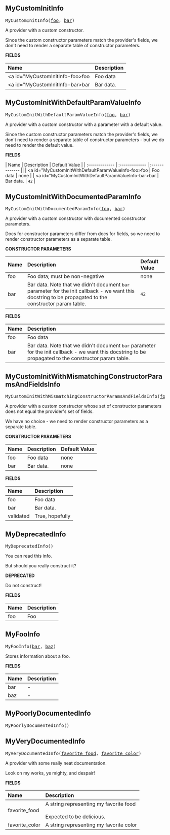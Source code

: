 <!-- Generated with Stardoc: http://skydoc.bazel.build -->



<a id="MyCustomInitInfo"></a>

## MyCustomInitInfo

<pre>
MyCustomInitInfo(<a href="#MyCustomInitInfo-foo">foo</a>, <a href="#MyCustomInitInfo-bar">bar</a>)
</pre>

A provider with a custom constructor.

Since the custom constructor parameters match the provider's fields,
we don't need to render a separate table of constructor parameters.

**FIELDS**

| Name  | Description |
| :------------- | :------------- |
| <a id="MyCustomInitInfo-foo></a>foo | Foo data |
| <a id="MyCustomInitInfo-bar></a>bar | Bar data. |


<a id="MyCustomInitWithDefaultParamValueInfo"></a>

## MyCustomInitWithDefaultParamValueInfo

<pre>
MyCustomInitWithDefaultParamValueInfo(<a href="#MyCustomInitWithDefaultParamValueInfo-foo">foo</a>, <a href="#MyCustomInitWithDefaultParamValueInfo-bar">bar</a>)
</pre>

A provider with a custom constructor with a parameter with a default value.

Since the custom constructor parameters match the provider's fields,
we don't need to render a separate table of constructor parameters - but
we do need to render the default value.

**FIELDS**

| Name  | Description | Default Value |
| :------------- | :------------- | :------------- ||
| <a id="MyCustomInitWithDefaultParamValueInfo-foo></a>foo | Foo data | none |
| <a id="MyCustomInitWithDefaultParamValueInfo-bar></a>bar | Bar data. | `42` |


<a id="MyCustomInitWithDocumentedParamInfo"></a>

## MyCustomInitWithDocumentedParamInfo

<pre>
MyCustomInitWithDocumentedParamInfo(<a href="#MyCustomInitWithDocumentedParamInfo-_init-foo">foo</a>, <a href="#MyCustomInitWithDocumentedParamInfo-_init-bar">bar</a>)
</pre>

A provider with a custom constructor with documented constructor parameters.

Docs for constructor parameters differ from docs for fields, so we need to render
constructor parameters as a separate table.

**CONSTRUCTOR PARAMETERS**

| Name  | Description | Default Value |
| :------------- | :------------- | :------------- |
| <a id="MyCustomInitWithDocumentedParamInfo-_init-foo"></a>foo | Foo data; must be non-negative | none |
| <a id="MyCustomInitWithDocumentedParamInfo-_init-bar"></a>bar | Bar data. Note that we didn't document `bar` parameter for the init callback - we want this docstring to be propagated to the constructor param table. | `42` |

**FIELDS**

| Name  | Description |
| :------------- | :------------- |
| <a id="MyCustomInitWithDocumentedParamInfo-foo"></a>foo |  Foo data    |
| <a id="MyCustomInitWithDocumentedParamInfo-bar"></a>bar |  Bar data. Note that we didn't document `bar` parameter for the init callback - we want this docstring to be propagated to the constructor param table.    |


<a id="MyCustomInitWithMismatchingConstructorParamsAndFieldsInfo"></a>

## MyCustomInitWithMismatchingConstructorParamsAndFieldsInfo

<pre>
MyCustomInitWithMismatchingConstructorParamsAndFieldsInfo(<a href="#MyCustomInitWithMismatchingConstructorParamsAndFieldsInfo-_init-foo">foo</a>, <a href="#MyCustomInitWithMismatchingConstructorParamsAndFieldsInfo-_init-bar">bar</a>)
</pre>

A provider with a custom constructor whose set of constructor parameters does not equal the provider's set of fields.

We have no choice - we need to render constructor parameters as a separate table.

**CONSTRUCTOR PARAMETERS**

| Name  | Description | Default Value |
| :------------- | :------------- | :------------- |
| <a id="MyCustomInitWithMismatchingConstructorParamsAndFieldsInfo-_init-foo"></a>foo | Foo data | none |
| <a id="MyCustomInitWithMismatchingConstructorParamsAndFieldsInfo-_init-bar"></a>bar | Bar data. | none |

**FIELDS**

| Name  | Description |
| :------------- | :------------- |
| <a id="MyCustomInitWithMismatchingConstructorParamsAndFieldsInfo-foo"></a>foo |  Foo data    |
| <a id="MyCustomInitWithMismatchingConstructorParamsAndFieldsInfo-bar"></a>bar |  Bar data.    |
| <a id="MyCustomInitWithMismatchingConstructorParamsAndFieldsInfo-validated"></a>validated |  True, hopefully    |


<a id="MyDeprecatedInfo"></a>

## MyDeprecatedInfo

<pre>
MyDeprecatedInfo()
</pre>

You can read this info.

But should you really construct it?

**DEPRECATED**

Do not construct!

**FIELDS**

| Name  | Description |
| :------------- | :------------- |
| <a id="MyDeprecatedInfo-foo"></a>foo |  Foo    |


<a id="MyFooInfo"></a>

## MyFooInfo

<pre>
MyFooInfo(<a href="#MyFooInfo-bar">bar</a>, <a href="#MyFooInfo-baz">baz</a>)
</pre>

Stores information about a foo.

**FIELDS**

| Name  | Description |
| :------------- | :------------- |
| <a id="MyFooInfo-bar"></a>bar |  -    |
| <a id="MyFooInfo-baz"></a>baz |  -    |


<a id="MyPoorlyDocumentedInfo"></a>

## MyPoorlyDocumentedInfo

<pre>
MyPoorlyDocumentedInfo()
</pre>


<a id="MyVeryDocumentedInfo"></a>

## MyVeryDocumentedInfo

<pre>
MyVeryDocumentedInfo(<a href="#MyVeryDocumentedInfo-favorite_food">favorite_food</a>, <a href="#MyVeryDocumentedInfo-favorite_color">favorite_color</a>)
</pre>

A provider with some really neat documentation.

Look on my works, ye mighty, and despair!

**FIELDS**

| Name  | Description |
| :------------- | :------------- |
| <a id="MyVeryDocumentedInfo-favorite_food"></a>favorite_food |  A string representing my favorite food<br><br>Expected to be delicious.    |
| <a id="MyVeryDocumentedInfo-favorite_color"></a>favorite_color |  A string representing my favorite color    |


